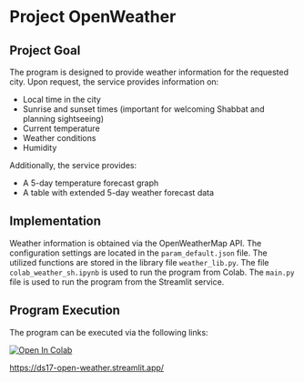 # Project OpenWeather

## Project Goal

The program is designed to provide weather information for the requested city. Upon request, the service provides information on:

- Local time in the city
- Sunrise and sunset times (important for welcoming Shabbat and planning sightseeing)
- Current temperature
- Weather conditions
- Humidity

Additionally, the service provides:
- A 5-day temperature forecast graph
- A table with extended 5-day weather forecast data

## Implementation

Weather information is obtained via the OpenWeatherMap API. 
The configuration settings are located in the `param_default.json` file. 
The utilized functions are stored in the library file `weather_lib.py`. 
The file `colab_weather_sh.ipynb` is used to run the program from Colab. 
The `main.py` file is used to run the program from the Streamlit service.

## Program Execution

The program can be executed via the following links:


[![Open In Colab](https://colab.research.google.com/assets/colab-badge.svg)](https://colab.research.google.com/github/IlyaZutler/Project-OpenWeather/blob/main/colab_weather.ipynb)

https://ds17-open-weather.streamlit.app/
